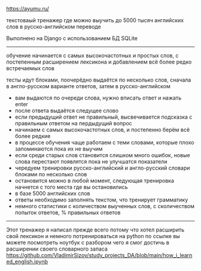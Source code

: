 https://ayumu.ru/

текстоваый тренажер где можно выучить до 5000 тысяч английских слов в русско-английском переводе

Выполнено на Django с использованием БД SQLite

<hr>

обучение начинается с самых высокочастотных и простых слов, с постепенным расширением лексикона и добавлением всё более редко встречаемых слов

тесты идут блоками, поочерёдно выдаётся по несколько слов, сначала в англо-русском варианте ответов, затем в русско-английском

- вам выдаются по очереди слова, нужно вписать ответ и нажать enter
- после ответа выдаётся следущее слово
- если предыдущий ответ не правильный, высвечивается подсказка с правильным ответом на пердыдущий вопрос
- начинаем с самых высокочастотных слов, и постепенно берём всё более редкие
- в процессе обучения чаще работаем с теми словами, которые плохо запоминаются пока их не выучим
- если среди старых слов становится слишком много ошибок, новые слова перестают появлятся пока не улучшатся показатели
- чередуем тренировки русско-английский и англо-русский словари блоками по несколько слов
- остановится можно в любой момент, следующая тренировка начнется с того места где вы остановились
- в базе 5000 английских слов
- ответы необходимо заполнять текстом, что тренирует грамматику
- немного статистики с количеством выученных слов, с сколичеством попыток ответов, % правильных ответов

<hr>

Этот тренажер я написал прежде всего потому что хотел расширить свой лексикон и немного потренироваться на python
по ссылке вы можете посмотреть ноутбук с разбором чего я смог достичь в расширении своего словарного запаса
https://github.com/VladimirSizov/study_projects_DA/blob/main/how_i_learned_english.ipynb
